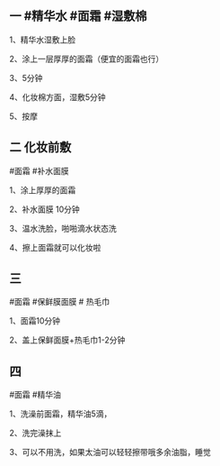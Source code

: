 ## 一 #精华水 #面霜 #湿敷棉

1、精华水湿敷上脸

2、涂上一层厚厚的面霜（便宜的面霜也行）

3、5分钟

4、化妆棉方面，湿敷5分钟

5、按摩

## 二 化妆前敷

#面霜 #补水面膜

1、涂上厚厚的面霜

2、补水面膜 10分钟

3、温水洗脸，啪啪滴水状态洗

4、擦上面霜就可以化妆啦

## 三 

#面霜 #保鲜膜面膜 # 热毛巾

1、面霜10分钟

2、盖上保鲜面膜+热毛巾1-2分钟

## 四

#面霜 #精华油

1、洗澡前面霜，精华油5滴，

2、洗完澡抹上

3、可以不用洗，如果太油可以轻轻擦带哦多余油脂，睡觉